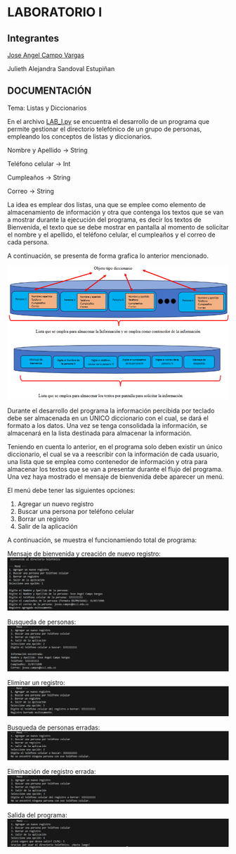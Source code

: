 # LABORATORIO I
## Integrantes
[Jose Angel Campo Vargas](https://github.com/Jose-Angel-Campo-Vargas)

Julieth Alejandra Sandoval Estupiñan

## DOCUMENTACIÓN
Tema: Listas y Diccionarios

En el archivo [LAB_I.py](/LAB_I.py) se encuentra el desarrollo de  un programa que permite gestionar el directorio telefónico de un grupo de personas, empleando los conceptos de listas y diccionarios.

Nombre y Apellido → String

Teléfono celular → Int

Cumpleaños → String

Correo → String

La idea es emplear dos listas, una que se emplee como elemento de almacenamiento de información y otra que contenga los textos que se van a mostrar durante la ejecución del programa, es decir los textos de Bienvenida, el texto que se debe mostrar en pantalla al momento de solicitar el nombre y el apellido, el teléfono celular, el cumpleaños y el correo de cada persona.

A continuación, se presenta de forma grafica lo anterior mencionado.

![REPR_DICCIONARIOS](/LABORATORIO_I/IMAGENES/REPR_DICCIONARIOS.png)

Durante el desarrollo del programa la información percibida por teclado debe ser almacenada en un UNICO diccionario con el cual, se dará el formato a los datos. Una vez se tenga consolidada la información, se almacenará en la lista destinada para almacenar la información.

Teniendo en cuenta lo anterior, en el programa solo deben existir un único diccionario, el cual se va a reescribir con la información de cada usuario, una lista que se emplea como contenedor de información
y otra para almacenar los textos que se van a presentar durante el flujo del programa. Una vez haya mostrado el mensaje de bienvenida debe aparecer un menú.

El menú debe tener las siguientes opciones:
1. Agregar un nuevo registro
2. Buscar una persona por teléfono celular
3. Borrar un registro
4. Salir de la aplicación

A continuación, se muestra el funcionamiendo total de programa:

Mensaje de bienvenida y creación de nuevo registro:
![NUEVO_REGISTRO](/LABORATORIO_I/IMAGENES/NUEVO_REGISTRO.png)

Busqueda de personas:
![BUSQUEDA_PERSONAS](/LABORATORIO_I/IMAGENES/BUSQUEDA_PERSONAS.png)

Eliminar un registro:
![ELIMINAR_USUARIO](/LABORATORIO_I/IMAGENES/ELIMINAR_USUARIO.png)

Busqueda de personas erradas:
![BUSQUEDA_ERRADA](/LABORATORIO_I/IMAGENES/BUSQUEDA_ERRADA.png)

Eliminación de registro errada:
![ELIMINACION_ERRADA](/LABORATORIO_I/IMAGENES/ELIMINACION_ERRADA.png)

Salida del programa:
![SALIDA_PROGRAMA](/LABORATORIO_I/IMAGENES/SALIDA_PROGRAMA.png)
